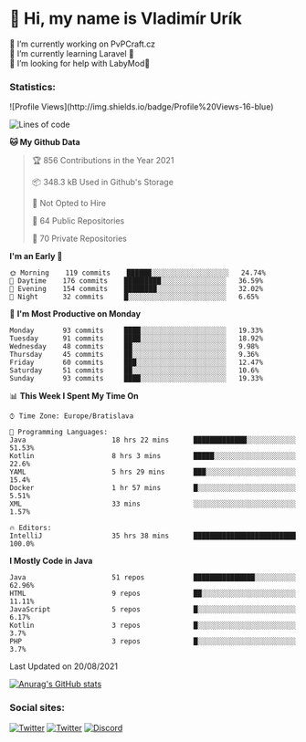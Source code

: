 <h1> 👋 Hi, my name is Vladimír Urík</h1>
<p>
 🔭 I’m currently working on PvPCraft.cz<br>
 🌱 I’m currently learning Laravel 💙<br>
 🤔 I’m looking for help with LabyMod💝<br>
</p>
<h3>Statistics:</h3>
<!--START_SECTION:waka-->
![Profile Views](http://img.shields.io/badge/Profile%20Views-16-blue)

![Lines of code](https://img.shields.io/badge/From%20Hello%20World%20I%27ve%20Written-3.9%20million%20lines%20of%20code-blue)

**🐱 My Github Data** 

> 🏆 856 Contributions in the Year 2021
 > 
> 📦 348.3 kB Used in Github's Storage 
 > 
> 🚫 Not Opted to Hire
 > 
> 📜 64 Public Repositories 
 > 
> 🔑 70 Private Repositories  
 > 
**I'm an Early 🐤** 

```text
🌞 Morning    119 commits    ██████░░░░░░░░░░░░░░░░░░░   24.74% 
🌆 Daytime    176 commits    █████████░░░░░░░░░░░░░░░░   36.59% 
🌃 Evening    154 commits    ████████░░░░░░░░░░░░░░░░░   32.02% 
🌙 Night      32 commits     █░░░░░░░░░░░░░░░░░░░░░░░░   6.65%

```
📅 **I'm Most Productive on Monday** 

```text
Monday       93 commits     ████░░░░░░░░░░░░░░░░░░░░░   19.33% 
Tuesday      91 commits     ████░░░░░░░░░░░░░░░░░░░░░   18.92% 
Wednesday    48 commits     ██░░░░░░░░░░░░░░░░░░░░░░░   9.98% 
Thursday     45 commits     ██░░░░░░░░░░░░░░░░░░░░░░░   9.36% 
Friday       60 commits     ███░░░░░░░░░░░░░░░░░░░░░░   12.47% 
Saturday     51 commits     ██░░░░░░░░░░░░░░░░░░░░░░░   10.6% 
Sunday       93 commits     ████░░░░░░░░░░░░░░░░░░░░░   19.33%

```


📊 **This Week I Spent My Time On** 

```text
⌚︎ Time Zone: Europe/Bratislava

💬 Programming Languages: 
Java                     18 hrs 22 mins      █████████████░░░░░░░░░░░░   51.53% 
Kotlin                   8 hrs 3 mins        █████░░░░░░░░░░░░░░░░░░░░   22.6% 
YAML                     5 hrs 29 mins       ███░░░░░░░░░░░░░░░░░░░░░░   15.4% 
Docker                   1 hr 57 mins        █░░░░░░░░░░░░░░░░░░░░░░░░   5.51% 
XML                      33 mins             ░░░░░░░░░░░░░░░░░░░░░░░░░   1.57%

🔥 Editors: 
IntelliJ                 35 hrs 38 mins      █████████████████████████   100.0%

```

**I Mostly Code in Java** 

```text
Java                     51 repos            ███████████████░░░░░░░░░░   62.96% 
HTML                     9 repos             ██░░░░░░░░░░░░░░░░░░░░░░░   11.11% 
JavaScript               5 repos             █░░░░░░░░░░░░░░░░░░░░░░░░   6.17% 
Kotlin                   3 repos             █░░░░░░░░░░░░░░░░░░░░░░░░   3.7% 
PHP                      3 repos             █░░░░░░░░░░░░░░░░░░░░░░░░   3.7%

```



 Last Updated on 20/08/2021
<!--END_SECTION:waka-->

[![Anurag's GitHub stats](https://github-readme-stats.vercel.app/api?username=vladimir-urik)](https://github.com/anuraghazra/github-readme-stats)

<h3>Social sites:</h3>
<p><a href="https://twitter.com/GGGEDR" target="_blank"><img alt="Twitter" src="https://img.shields.io/badge/twitter-%231DA1F2.svg?&style=for-the-badge&logo=twitter&logoColor=white" /></a> <a href="https://www.reddit.com/user/GGGEDR" target="_blank"><img alt="Twitter" src="https://img.shields.io/badge/reddit-%23FE6262.svg?&style=for-the-badge&logo=reddit&logoColor=white" /></a> <a href="https://discord.com/users/535708984959827978" target="_blank"><img alt="Discord" src="https://img.shields.io/badge/discord-%235865f2.svg?&style=for-the-badge&logo=discord&logoColor=white" />
</p>
